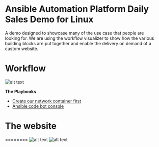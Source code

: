 Ansible Automation Platform Daily Sales Demo for Linux
=========
A demo designed to showcase many of the use case that people are looking for.  We are using the workflow visualizer to show how the various building blocks are put together and enable the delivery on demand of a custom website.

# Workflow

![alt text](https://github.com/ericcames/aap.dailydemo.linux/blob/main/images/DDLWF.png "Workflow")

**The Playbooks**

- [Create our network container first](https://github.com/ericcames/aap.dailydemo.linux/blob/main/playbooks/create_vpc_01.yml "create_vpc_01.yml")
- [Ansible code bot console](https://bot.ai.ansible.redhat.com/console "Ansible code bot console")

# The website
========
![alt text](https://github.com/ericcames/aap.dailydemo.linux/blob/main/images/DDLW1.png "Webtop")
![alt text](https://github.com/ericcames/aap.dailydemo.linux/blob/main/images/DDLW2.png "Webbottom")
